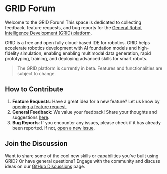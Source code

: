 # GRID Forum

Welcome to the GRID Forum! This space is dedicated to collecting feedback, feature requests, and bug reports for the [General Robot Intelligence Development (GRID) platform](https://grid.scaledfoundations.ai).

GRID is a free and open fully cloud-based IDE for robotics. GRID helps accelerate robotics development with AI foundation models and high-fidelity simulation, enabling enabling multimodal data generation, rapid prototyping, training, and deploying advanced skills for smart robots.

> The GRID platform is currently in beta. Features and functionalities are subject to change. 

## How to Contribute


1. **Feature Requests**: Have a great idea for a new feature? Let us know by [opening a feature request](https://github.com/ScaledFoundations/GRID-Forum/issues/new?assignees=&labels=enhancement&projects=&template=feature_request.md&title=%5BFEATURE%5D+).
2. **General Feedback**: We value your feedback! Share your thoughts and suggestions [here](https://github.com/ScaledFoundations/GRID-Forum/issues/new?assignees=&labels=feedback&projects=&template=general_feedback.md&title=%5BFEEDBACK%5D+).
3. **Bug Reports**: If you encounter any issues, please check if it has already been reported. If not, [open a new issue](https://github.com/ScaledFoundations/GRID-Forum/issues/new?assignees=&labels=bug&projects=&template=bug_report.md&title=%5BBUG%5D+).

## Join the Discussion

Want to share some of the cool new skills or capabilities you've built using GRID? Or have general questions? Engage with the community and discuss ideas on our [GitHub Discussions](https://github.com/ScaledFoundations/GRID-Forum/discussions) page.
